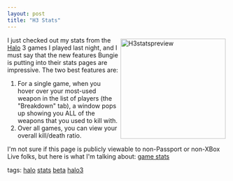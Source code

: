 ```yaml
---
layout: post
title: "H3 Stats"
---
```


<p><a title="Photo Sharing" target="_blank" href="http://www.flickr.com/photos/kindohm/503604617/"><img style="MARGIN: 5px" height="229" alt="H3statspreview" width="240" align="right" border="0" src="http://farm1.static.flickr.com/195/503604617_16dd623cb1_m.jpg" /></a> I just checked out my stats from the <a title="Halo" target="_blank" href="http://www.bungie.net">Halo</a> 3 games I played last night, and I must say that the new features Bungie is putting into their stats pages are impressive. The two best features are:</p>
<ol>     
<li>For a single game, when you hover over your most-used weapon in the list of players (the "Breakdown" tab), a window pops up showing you ALL of the weapons that you used to kill with. </li>     
<li>Over all games, you can view your overall kill/death ratio. </li> 
</ol> 
<p>I'm not sure if this page is publicly viewable to non-Passport or non-XBox Live folks, but here is what I'm talking about: <a target="_blank" href="http://www.bungie.net/Stats/GameStatsHalo3.aspx?gameid=782440&amp;player=kindohm">game stats</a></p>
  
<p class="tags">tags: <a href="http://technorati.com/tag/halo" target="_blank" rel="tag">halo</a> <a href="http://technorati.com/tag/stats" target="_blank" rel="tag">stats</a> <a href="http://technorati.com/tag/beta" target="_blank" rel="tag">beta</a> <a href="http://technorati.com/tag/halo3" target="_blank" rel="tag">halo3</a>  </p>
 
